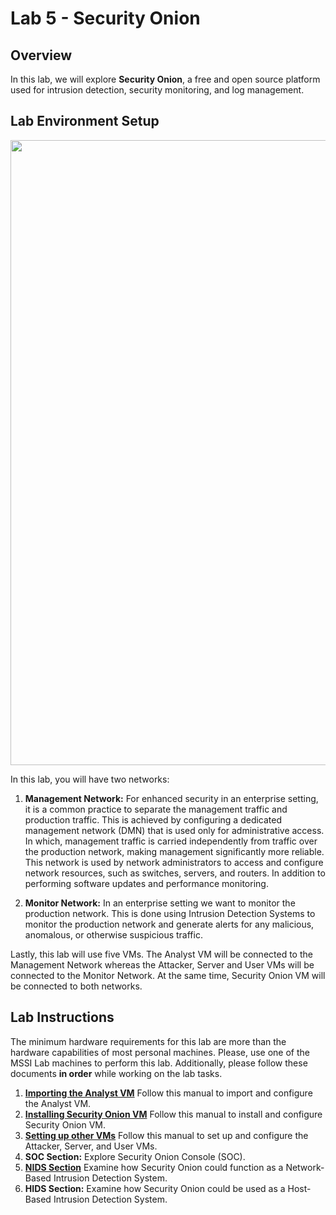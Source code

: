 # Lab 5 - Security Onion 

## Overview
In this lab, we will explore **Security Onion**, a free and open source platform used for intrusion detection, security monitoring, and log management.


## Lab Environment Setup

<img src="https://github.com/xyliatgithub/EN650654-2023/blob/main/LabFive/Lab%205%20-%20Network%20Setup%20.png" width="1000">

In this lab, you will have two networks: 
1. **Management Network:** For enhanced security in an enterprise setting, it is a common practice to separate the management traffic and production traffic. This is achieved by configuring a dedicated management network (DMN) that is used only for administrative access. In which, management traffic is carried independently from traffic over the production network, making management significantly more reliable. This network is used by network administrators to access and configure network resources, such as switches, servers, and routers. In addition to performing software updates and performance monitoring.

2. **Monitor Network:** In an enterprise setting we want to monitor the production network. This is done using Intrusion Detection Systems to monitor the production network and generate alerts for any malicious, anomalous, or otherwise suspicious traffic. 

Lastly, this lab will use five VMs. The Analyst VM will be connected to the Management Network whereas the Attacker, Server and User VMs will be connected to the Monitor Network. At the same time, Security Onion VM will be connected to both networks.

## Lab Instructions 
The minimum hardware requirements for this lab are more than the hardware capabilities of most personal machines. Please, use one of the MSSI Lab machines to perform this lab. Additionally, please follow these documents **in order** while working on the lab tasks.

1. **[Importing the Analyst VM](https://github.com/xyliatgithub/EN650654-2023/blob/main/LabFive/Importing%20the%20Analyst%20VM.pdf)** Follow this manual to import and configure the Analyst VM.
2. **[Installing Security Onion VM](https://github.com/xyliatgithub/EN650654-2023/blob/main/LabFive/Installing%20Security%20Onion%20VM.pdf)** Follow this manual to install and configure Security Onion VM.
3. **[Setting up other VMs](https://github.com/xyliatgithub/EN650654-2023/blob/main/LabFive/Setting%20up%20other%20VMs.pdf)** Follow this manual to set up and configure the Attacker, Server, and User VMs.
4. **SOC Section:** Explore Security Onion Console (SOC). 
5. **[NIDS Section](https://github.com/xyliatgithub/EN650654-2023/blob/main/LabFive/NIDS%20Section.pdf)** Examine how Security Onion could function as a Network-Based Intrusion Detection System. 
6. **HIDS Section:** Examine how Security Onion could be used as a Host-Based Intrusion Detection System.
